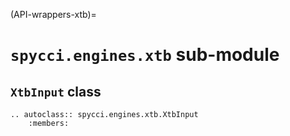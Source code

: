 (API-wrappers-xtb)=
# `spycci.engines.xtb` sub-module

## `XtbInput` class

```{eval-rst}
.. autoclass:: spycci.engines.xtb.XtbInput
    :members:
```
